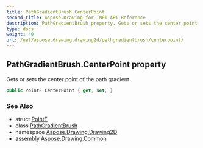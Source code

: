 ```yaml
---
title: PathGradientBrush.CenterPoint
second_title: Aspose.Drawing for .NET API Reference
description: PathGradientBrush property. Gets or sets the center point of the path gradient
type: docs
weight: 40
url: /net/aspose.drawing.drawing2d/pathgradientbrush/centerpoint/
---
```

## PathGradientBrush.CenterPoint property

Gets or sets the center point of the path gradient.

```csharp
public PointF CenterPoint { get; set; }
```

### See Also

* struct [PointF](../../../aspose.drawing/pointf/)
* class [PathGradientBrush](../)
* namespace [Aspose.Drawing.Drawing2D](../../pathgradientbrush/)
* assembly [Aspose.Drawing.Common](../../../)


